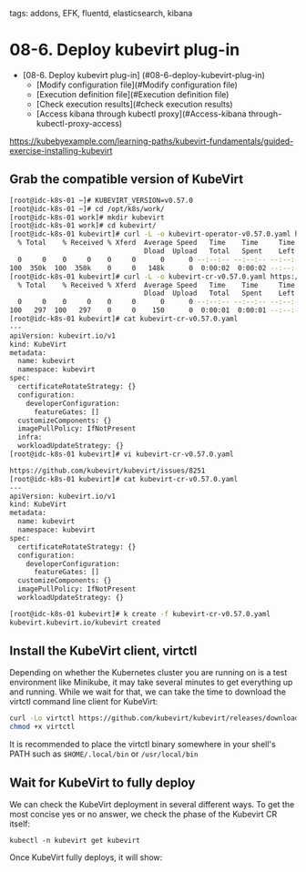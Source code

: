 tags: addons, EFK, fluentd, elasticsearch, kibana

# 08-6. Deploy kubevirt plug-in

<!-- TOC -->

- [08-6. Deploy kubevirt plug-in] (#08-6-deploy-kubevirt-plug-in)
     - [Modify configuration file](#Modify configuration file)
     - [Execution definition file](#Execution definition file)
     - [Check execution results](#check execution results)
     - [Access kibana through kubectl proxy](#Access-kibana through-kubectl-proxy-access)

<!-- /TOC -->

https://kubebyexample.com/learning-paths/kubevirt-fundamentals/guided-exercise-installing-kubevirt
## Grab the compatible version of KubeVirt
```bash
[root@idc-k8s-01 ~]# KUBEVIRT_VERSION=v0.57.0
[root@idc-k8s-01 ~]# cd /opt/k8s/work/
[root@idc-k8s-01 work]# mkdir kubevirt
[root@idc-k8s-01 work]# cd kubevirt/
[root@idc-k8s-01 kubevirt]# curl -L -o kubevirt-operator-v0.57.0.yaml https://github.com/kubevirt/kubevirt/releases/download/${KUBEVIRT_VERSION}/kubevirt-operator.yaml
  % Total    % Received % Xferd  Average Speed   Time    Time     Time  Current
                                 Dload  Upload   Total   Spent    Left  Speed
  0     0    0     0    0     0      0      0 --:--:-- --:--:-- --:--:--     0
100  350k  100  350k    0     0   148k      0  0:00:02  0:00:02 --:--:--  889k
[root@idc-k8s-01 kubevirt]# curl -L -o kubevirt-cr-v0.57.0.yaml https://github.com/kubevirt/kubevirt/releases/download/${KUBEVIRT_VERSION}/kubevirt-cr.yaml
  % Total    % Received % Xferd  Average Speed   Time    Time     Time  Current
                                 Dload  Upload   Total   Spent    Left  Speed
  0     0    0     0    0     0      0      0 --:--:-- --:--:-- --:--:--     0
100   297  100   297    0     0    150      0  0:00:01  0:00:01 --:--:--  290k
[root@idc-k8s-01 kubevirt]# cat kubevirt-cr-v0.57.0.yaml
---
apiVersion: kubevirt.io/v1
kind: KubeVirt
metadata:
  name: kubevirt
  namespace: kubevirt
spec:
  certificateRotateStrategy: {}
  configuration:
    developerConfiguration:
      featureGates: []
  customizeComponents: {}
  imagePullPolicy: IfNotPresent
  infra:
  workloadUpdateStrategy: {}
[root@idc-k8s-01 kubevirt]# vi kubevirt-cr-v0.57.0.yaml

https://github.com/kubevirt/kubevirt/issues/8251
[root@idc-k8s-01 kubevirt]# cat kubevirt-cr-v0.57.0.yaml
---
apiVersion: kubevirt.io/v1
kind: KubeVirt
metadata:
  name: kubevirt
  namespace: kubevirt
spec:
  certificateRotateStrategy: {}
  configuration:
    developerConfiguration:
      featureGates: []
  customizeComponents: {}
  imagePullPolicy: IfNotPresent
  workloadUpdateStrategy: {}

[root@idc-k8s-01 kubevirt]# k create -f kubevirt-cr-v0.57.0.yaml
kubevirt.kubevirt.io/kubevirt created
```

## Install the KubeVirt client, virtctl
Depending on whether the Kubernetes cluster you are running on is a test environment like Minikube, it may take several minutes to get everything up and running. While we wait for that, we can take the time to download the virtctl command line client for KubeVirt:

```bash
curl -Lo virtctl https://github.com/kubevirt/kubevirt/releases/download/${KUBEVIRT_VERSION}/virtctl-${KUBEVIRT_VERSION}-linux-amd64
chmod +x virtctl
```
It is recommended to place the virtctl binary somewhere in your shell's PATH such as `$HOME/.local/bin` or `/usr/local/bin`

## Wait for KubeVirt to fully deploy
We can check the KubeVirt deployment in several different ways. To get the most concise yes or no answer, we check the phase of the Kubevirt CR itself:

`kubectl -n kubevirt get kubevirt `

Once KubeVirt fully deploys, it will show:

